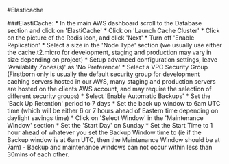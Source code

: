 #Elasticache

###ElastiCache:
	* In the main AWS dashboard scroll to the Database section and click on 'ElastiCache'
	* Click on 'Launch Cache Cluster'
	* Click on the picture of the Redis icon, and click 'Next'
	* Turn off 'Enable Replication'
	* Select a size in the 'Node Type' section (we usually use either the cache.t2.micro for development, staging and production may vary in size depending on project)
	* Setup advanced configuration settings, leave 'Availablity Zones(s)' as 'No Preference'
	* Select a VPC Security Group (Firstborn only is usually the default security group for development caching servers hosted in our AWS, many staging and production servers are hosted on the clients AWS account, and may require the selection of different security groups)
	* Select 'Enable Automatic Backups'
	* Set the 'Back Up Retention' period to 7 days
	* Set the back up window to  6am UTC time (which will be either 6 or 7 hours ahead of Eastern time depending on daylight savings time)
	* Click on 'Select Window' in the 'Maintenance Window' section
	* Set the 'Start Day' on Sunday 
	* Set the Start Time to 1 hour ahead of whatever you set the Backup Window time to (ie if the Backup window is at 6am UTC, then the Maintenance Window should be at 7am)
		- Backup and maintenance windows can not occur within less than 30mins of each other.